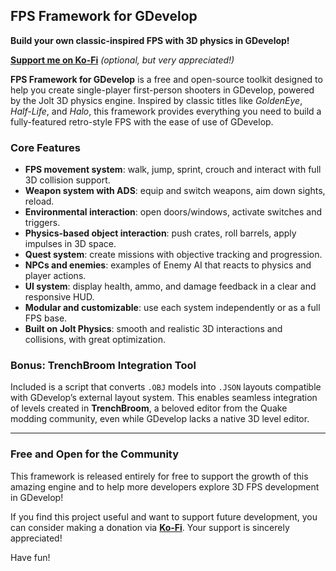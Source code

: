 ## **FPS Framework for GDevelop**  
**Build your own classic-inspired FPS with 3D physics in GDevelop!**  

[**Support me on Ko-Fi**](https://ko-fi.com/yourprofile) *(optional, but very appreciated!)*

**FPS Framework for GDevelop** is a free and open-source toolkit designed to help you create single-player first-person shooters in GDevelop, powered by the Jolt 3D physics engine. Inspired by classic titles like *GoldenEye*, *Half-Life*, and *Halo*, this framework provides everything you need to build a fully-featured retro-style FPS with the ease of use of GDevelop.

### **Core Features**

- **FPS movement system**: walk, jump, sprint, crouch and interact with full 3D collision support.
- **Weapon system with ADS**: equip and switch weapons, aim down sights, reload.
- **Environmental interaction**: open doors/windows, activate switches and triggers.
- **Physics-based object interaction**: push crates, roll barrels, apply impulses in 3D space.
- **Quest system**: create missions with objective tracking and progression.
- **NPCs and enemies**: examples of Enemy AI that reacts to physics and player actions.
- **UI system**: display health, ammo, and damage feedback in a clear and responsive HUD.
- **Modular and customizable**: use each system independently or as a full FPS base.
- **Built on Jolt Physics**: smooth and realistic 3D interactions and collisions, with great optimization.

### **Bonus: TrenchBroom Integration Tool**

Included is a script that converts `.OBJ` models into `.JSON` layouts compatible with GDevelop’s external layout system. This enables seamless integration of levels created in **TrenchBroom**, a beloved editor from the Quake modding community, even while GDevelop lacks a native 3D level editor.

---

### **Free and Open for the Community**

This framework is released entirely for free to support the growth of this amazing engine and to help more developers explore 3D FPS development in GDevelop!  

If you find this project useful and want to support future development, you can consider making a donation via [**Ko-Fi**](https://ko-fi.com/yourprofile). Your support is sincerely appreciated!

Have fun!
